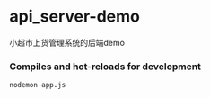 # api_server-demo
小超市上货管理系统的后端demo


### Compiles and hot-reloads for development
```
nodemon app.js
```
